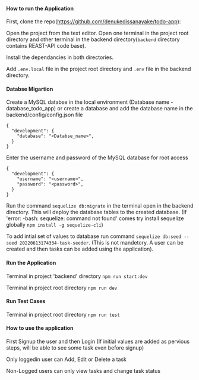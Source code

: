 #### How to run the Application

First, clone the repo(https://github.com/denukedissanayake/todo-app):

Open the project from the text editor. Open one terminal in the project root directory and other terminal in the backend directory(```backend``` directory contains REAST-API code base).

Install the dependancies in both directories.

Add ```.env.local``` file in the project root directory and ```.env``` file in the backend directory.

#### Databse Migartion

Create a MySQL databse in the local environment (Database name - database_todo_app) or create a database and add the database name in the backend/config/config.json file

```
{
  "development": {
    "database": "<Databse_name>",
  }
}
```

Enter the username and password of the MySQL database for root access

```
{
  "development": {
    "username": "<username>",
    "password": "<password>",
  }
}
```

Run the command ```sequelize db:migrate``` in the terminal open in the backend directory. This will deploy the database tables to the created database. (If 'error: -bash: sequelize: command not found' comes try install sequelize globally ```npm install -g sequelize-cli```)

To add intial set of values to database run command ```sequelize db:seed --seed 20220613174334-task-seeder```. (This is not mandetory. A user can be created and then tasks can be added using the application). 


#### Run the Application

Terminal in project 'backend' directory ```npm run start:dev```

Terminal in project root directory ```npm run dev```

#### Run Test Cases

Terminal in project root directory ```npm run test```


#### How to use the application

First Signup the user and then Login (If initial values are added as pervious steps, will be able to see some task even before signup)

Only loggedin user can Add, Edit or Delete a task

Non-Logged users can only view tasks and change task status 

